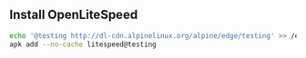 ## Install OpenLiteSpeed

```bash
echo '@testing http://dl-cdn.alpinelinux.org/alpine/edge/testing' >> /etc/apk/repositories
apk add --no-cache litespeed@testing
```

